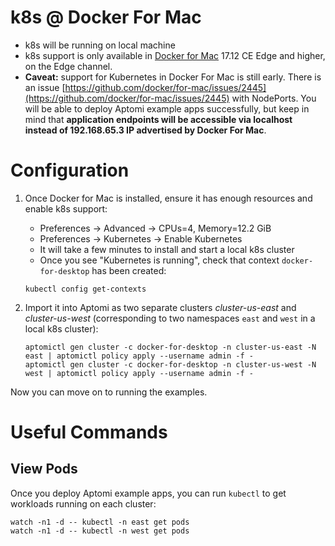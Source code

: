 # k8s @ Docker For Mac
* k8s will be running on local machine
* k8s support is only available in [Docker for Mac](https://docs.docker.com/docker-for-mac/install/) 17.12 CE Edge and higher, on the Edge channel.
* **Caveat:** support for Kubernetes in Docker For Mac is still early. There is an issue [https://github.com/docker/for-mac/issues/2445](https://github.com/docker/for-mac/issues/2445) with
  NodePorts. You will be able to deploy Aptomi example apps successfully, but keep in mind that **application endpoints will be accessible via localhost instead of 192.168.65.3 IP advertised by Docker For Mac**.  

# Configuration
1. Once Docker for Mac is installed, ensure it has enough resources and enable k8s support:
    * Preferences -> Advanced -> CPUs=4, Memory=12.2 GiB 
    * Preferences -> Kubernetes -> Enable Kubernetes
    * It will take a few minutes to install and start a local k8s cluster
    * Once you see "Kubernetes is running", check that context `docker-for-desktop` has been created:
    ```
    kubectl config get-contexts
    ```   

2. Import it into Aptomi as two separate clusters *cluster-us-east* and *cluster-us-west* (corresponding to two namespaces `east` and `west` in a local k8s cluster):
    ```
    aptomictl gen cluster -c docker-for-desktop -n cluster-us-east -N east | aptomictl policy apply --username admin -f -
    aptomictl gen cluster -c docker-for-desktop -n cluster-us-west -N west | aptomictl policy apply --username admin -f -
    ```

Now you can move on to running the examples.

# Useful Commands

## View Pods
Once you deploy Aptomi example apps, you can run `kubectl` to get workloads running on each cluster: 
```
watch -n1 -d -- kubectl -n east get pods
watch -n1 -d -- kubectl -n west get pods
```
